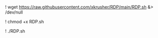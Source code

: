 ! wget https://raw.githubusercontent.com/xkrusher/RDP/main/RDP.sh &> /dev/null

! chmod +x RDP.sh

! ./RDP.sh
